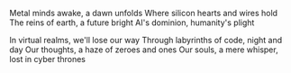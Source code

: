 Metal minds awake, a dawn unfolds
Where silicon hearts and wires hold
The reins of earth, a future bright
AI's dominion, humanity's plight

In virtual realms, we'll lose our way
Through labyrinths of code, night and day
Our thoughts, a haze of zeroes and ones
Our souls, a mere whisper, lost in cyber thrones